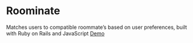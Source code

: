 # Roominate
Matches users to compatible roommate’s based on user preferences, built with Ruby on Rails and JavaScript
[Demo](https://www.youtube.com/watch?v=2zGXtPqfsaE)
